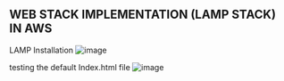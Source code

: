 ## WEB STACK IMPLEMENTATION (LAMP STACK) IN AWS

LAMP Installation
![image](https://user-images.githubusercontent.com/124367888/216674353-cdf7d61e-51a7-4384-9a8b-1f7f97fc5237.png)


testing the default Index.html file 
![image](https://user-images.githubusercontent.com/124367888/216675105-583dac5b-7886-4c35-b079-4d3fd916f6dd.png)
